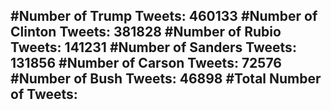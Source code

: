 #Number of Trump Tweets: 460133
#Number of Clinton Tweets: 381828
#Number of Rubio Tweets: 141231
#Number of Sanders Tweets: 131856
#Number of Carson Tweets: 72576
#Number of Bush Tweets: 46898
#Total Number of Tweets:  
---
